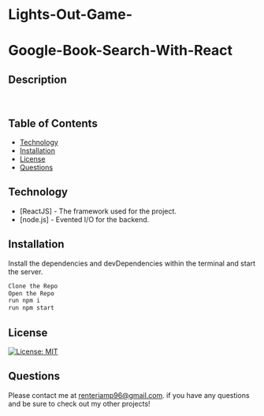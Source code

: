# Lights-Out-Game-

# Google-Book-Search-With-React

## **Description**


<br>

## Table of Contents

* [Technology](#Technology)
* [Installation](#Installation)
* [License](#license)
* [Questions](#questions)

## Technology

- [ReactJS] - The framework used for the project.
- [node.js] - Evented I/O for the backend.

## Installation

Install the dependencies and devDependencies within the terminal and start the server.

```sh
Clone the Repo
Open the Repo
run npm i
run npm start 
```

## **License**

[![License: MIT](https://img.shields.io/badge/License-MIT-yellow.svg)](https://opensource.org/licenses/MIT)


## **Questions**

Please contact me at <renteriamp96@gmail.com>. if you have any questions and be sure to check out my other projects!